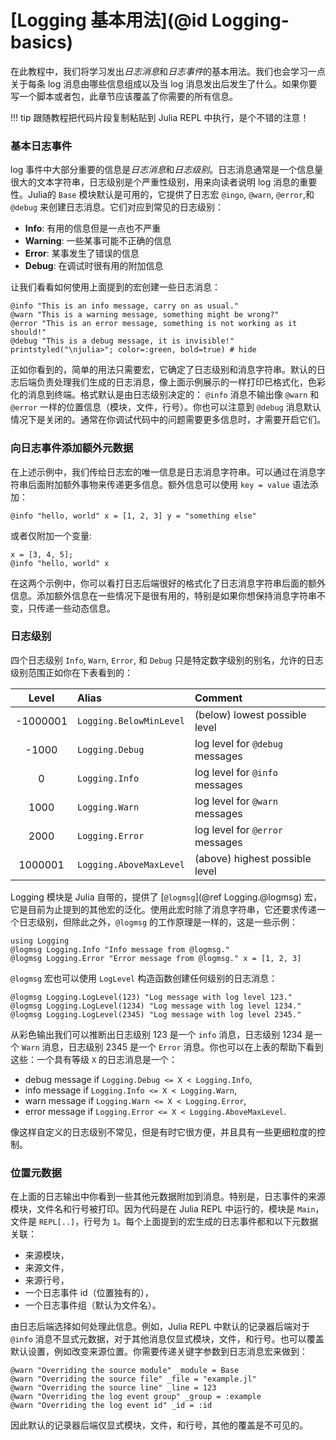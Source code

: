 # [Logging 基本用法](@id Logging-basics)

在此教程中，我们将学习发出*日志消息*和*日志事件*的基本用法。我们也会学习一点关于每条 log 消息由哪些信息组成以及当 log 消息发出后发生了什么。如果你要写一个脚本或者包，此章节应该覆盖了你需要的所有信息。

!!! tip
    跟随教程把代码片段复制粘贴到 Julia REPL 中执行，是个不错的注意！

### 基本日志事件

log 事件中大部分重要的信息是*日志消息*和*日志级别*。日志消息通常是一个信息量很大的文本字符串，日志级别是个严重性级别，用来向读者说明 log 消息的重要性。Julia的 `Base` 模块默认是可用的，它提供了日志宏 `@ingo`, `@warn`, `@error`,和 `@debug` 来创建日志消息。它们对应到常见的日志级别：

- **Info**: 有用的信息但是一点也不严重
- **Warning**: 一些某事可能不正确的信息
- **Error**: 某事发生了错误的信息
- **Debug**: 在调试时很有用的附加信息

让我们看看如何使用上面提到的宏创建一些日志消息：

```@repl
@info "This is an info message, carry on as usual."
@warn "This is a warning message, something might be wrong?"
@error "This is an error message, something is not working as it should!"
@debug "This is a debug message, it is invisible!"
printstyled("\njulia>"; color=:green, bold=true) # hide
```

正如你看到的，简单的用法只需要宏，它确定了日志级别和消息字符串。默认的日志后端负责处理我们生成的日志消息，像上面示例展示的一样打印已格式化，色彩化的消息到终端。格式默认是由日志级别决定的： `@info` 消息不输出像 `@warn` 和 `@error` 一样的位置信息（模块，文件，行号）。你也可以注意到 `@debug` 消息默认情况下是关闭的。通常在你调试代码中的问题需要更多信息时，才需要开启它们。


### 向日志事件添加额外元数据

在上述示例中，我们传给日志宏的唯一信息是日志消息字符串。可以通过在消息字符串后面附加额外事物来传递更多信息。额外信息可以使用 `key = value` 语法添加：

```@repl
@info "hello, world" x = [1, 2, 3] y = "something else"
```

或者仅附加一个变量:

```@repl
x = [3, 4, 5];
@info "hello, world" x
```

在这两个示例中，你可以看打日志后端很好的格式化了日志消息字符串后面的额外信息。添加额外信息在一些情况下是很有用的，特别是如果你想保持消息字符串不变，只传递一些动态信息。


### 日志级别

四个日志级别 `Info`, `Warn`, `Error`, 和 `Debug` 只是特定数字级别的别名，允许的日志级别范围正如你在下表看到的：

| Level    | Alias                   | Comment                         |
|:--------:|:------------------------|:--------------------------------|
| -1000001 | `Logging.BelowMinLevel` | (below) lowest possible level   |
| -1000    | `Logging.Debug`         | log level for `@debug` messages |
| 0        | `Logging.Info`          | log level for `@info` messages  |
| 1000     | `Logging.Warn`          | log level for `@warn` messages  |
| 2000     | `Logging.Error`         | log level for `@error` messages |
| 1000001  | `Logging.AboveMaxLevel` | (above) highest possible level  |

Logging 模块是 Julia 自带的，提供了 [`@logmsg`](@ref Logging.@logmsg) 宏，它是目前为止提到的其他宏的泛化。使用此宏时除了消息字符串，它还要求传递一个日志级别，但除此之外，`@logmsg` 的工作原理是一样的，这是一些示例：

```@repl logmsg
using Logging
@logmsg Logging.Info "Info message from @logmsg."
@logmsg Logging.Error "Error message from @logmsg." x = [1, 2, 3]
```

`@logmsg` 宏也可以使用 `LogLevel` 构造函数创建任何级别的日志消息：

```@repl logmsg
@logmsg Logging.LogLevel(123) "Log message with log level 123."
@logmsg Logging.LogLevel(1234) "Log message with log level 1234."
@logmsg Logging.LogLevel(2345) "Log message with log level 2345."
```

从彩色输出我们可以推断出日志级别 123 是一个 `info` 消息，日志级别 1234 是一个 `Warn` 消息，日志级别 2345 是一个 `Error` 消息。你也可以在上表的帮助下看到这些：一个具有等级 `X` 的日志消息是一个：
 - debug message if `Logging.Debug <= X < Logging.Info`,
 - info message if `Logging.Info <= X < Logging.Warn`,
 - warn message if `Logging.Warn <= X < Logging.Error`,
 - error message if `Logging.Error <= X < Logging.AboveMaxLevel`.

像这样自定义的日志级别不常见，但是有时它很方便，并且具有一些更细粒度的控制。


### 位置元数据

在上面的日志输出中你看到一些其他元数据附加到消息。特别是，日志事件的来源模块，文件名和行号被打印。因为代码是在 Julia REPL 中运行的，模块是 `Main`，文件是 `REPL[..]`，行号为 `1`。每个上面提到的宏生成的日志事件都和以下元数据关联：
 - 来源模块，
 - 来源文件，
 - 来源行号，
 - 一个日志事件 id（位置独有的），
 - 一个日志事件组（默认为文件名）。

由日志后端选择如何处理此信息。例如，Julia REPL 中默认的记录器后端对于 `@info` 消息不显式元数据，对于其他消息仅显式模块，文件，和行号。也可以覆盖默认设置，例如改变来源位置。你需要传递关键字参数到日志消息宏来做到：

```@repl
@warn "Overriding the source module" _module = Base
@warn "Overriding the source file" _file = "example.jl"
@warn "Overriding the source line" _line = 123
@warn "Overriding the log event group" _group = :example
@warn "Overriding the log event id" _id = :id
```

因此默认的记录器后端仅显式模块，文件，和行号，其他的覆盖是不可见的。
